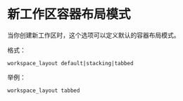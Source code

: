 # 新工作区容器布局模式

当你创建新工作区时，这个选项可以定义默认的容器布局模式。

格式：
```
workspace_layout default|stacking|tabbed
```

举例：
```
workspace_layout tabbed
```
